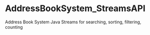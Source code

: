 # AddressBookSystem_StreamsAPI
Address Book System Java Streams for searching, sorting, filtering, counting
